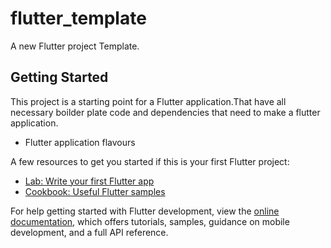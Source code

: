 # flutter_template

A new Flutter project Template.

## Getting Started

This project is a starting point for a Flutter application.That have all necessary boilder plate code and dependencies that need to make a flutter application.

- Flutter application flavours

A few resources to get you started if this is your first Flutter project:

- [Lab: Write your first Flutter app](https://docs.flutter.dev/get-started/codelab)
- [Cookbook: Useful Flutter samples](https://docs.flutter.dev/cookbook)

For help getting started with Flutter development, view the
[online documentation](https://docs.flutter.dev/), which offers tutorials,
samples, guidance on mobile development, and a full API reference.

